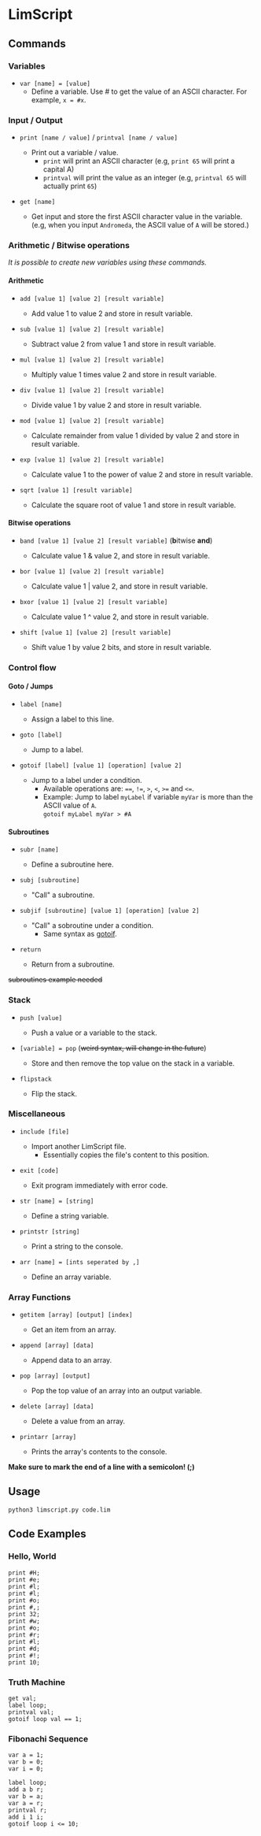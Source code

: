 # LimScript

## Commands

### Variables

 - `var [name] = [value]`
   - Define a variable. Use # to get the value of an ASCII character. For example, `x = #x`.

### Input / Output

 - `print [name / value]` / `printval [name / value]`
   - Print out a variable / value.
     - `print` will print an ASCII character (e.g, `print 65` will print a capital A)
     - `printval` will print the value as an integer (e.g, `printval 65` will actually print `65`)

 - `get [name]`
   - Get input and store the first ASCII character value in the variable. (e.g, when you input `Andromeda`, the ASCII value of `A` will be stored.)

### Arithmetic / Bitwise operations
*It is possible to create new variables using these commands.*

#### Arithmetic

 - `add [value 1] [value 2] [result variable]`
   - Add value 1 to value 2 and store in result variable.

 - `sub [value 1] [value 2] [result variable]`
   - Subtract value 2 from value 1 and store in result variable.

 - `mul [value 1] [value 2] [result variable]`
   - Multiply value 1 times value 2 and store in result variable.

 - `div [value 1] [value 2] [result variable]`
   - Divide value 1 by value 2 and store in result variable.

 - `mod [value 1] [value 2] [result variable]`
   - Calculate remainder from value 1 divided by value 2 and store in result variable.

 - `exp [value 1] [value 2] [result variable]`
   - Calculate value 1 to the power of value 2 and store in result variable.

 - `sqrt [value 1] [result variable]`
   - Calculate the square root of value 1 and store in result variable.

#### Bitwise operations

 - `band [value 1] [value 2] [result variable]` (**b**itwise **and**)
   - Calculate value 1 & value 2, and store in result variable.

 - `bor [value 1] [value 2] [result variable]`
   - Calculate value 1 | value 2, and store in result variable.

 - `bxor [value 1] [value 2] [result variable]`
   - Calculate value 1 ^ value 2, and store in result variable.

 - `shift [value 1] [value 2] [result variable]`
   - Shift value 1 by value 2 bits, and store in result variable.

### Control flow

#### Goto / Jumps

 - `label [name]`
   - Assign a label to this line.

 - `goto [label]`
   - Jump to a label.

 - `gotoif [label] [value 1] [operation] [value 2]`
   - Jump to a label under a condition.
     - Available operations are: `==`, `!=`, `>`, `<`, `>=` and `<=`.
     - Example: Jump to label `myLabel` if variable `myVar` is more than the ASCII value of `A`.  
       `gotoif myLabel myVar > #A`

#### Subroutines

 - `subr [name]`
   - Define a subroutine here.

 - `subj [subroutine]`
   - "Call" a subroutine.

 - `subjif [subroutine] [value 1] [operation] [value 2]`
   - "Call" a sobroutine under a condition.
     - Same syntax as [gotoif](#goto--jumps).

 - `return`
   - Return from a subroutine.

~~subroutines example needed~~

### Stack

 - `push [value]`
   - Push a value or a variable to the stack.

 - `[variable] = pop` (~~weird syntax, will change in the future~~)
   - Store and then remove the top value on the stack in a variable.

 - `flipstack`
   - Flip the stack.

### Miscellaneous

 - `include [file]`
   - Import another LimScript file.
     - Essentially copies the file's content to this position.

 - `exit [code]`
   - Exit program immediately with error code.
  
 - `str [name] = [string]`
   - Define a string variable.
 
 - `printstr [string]`
   - Print a string to the console.
 
 - `arr [name] = [ints seperated by ,]`
   - Define an array variable.

### Array Functions

 - `getitem [array] [output] [index]`
   - Get an item from an array.

 - `append [array] [data]`
   - Append data to an array.
 
 - `pop [array] [output]`
   - Pop the top value of an array into an output variable.
 
 - `delete [array] [data]`
   - Delete a value from an array.
  
 - `printarr [array]`
   - Prints the array's contents to the console.

**Make sure to mark the end of a line with a semicolon! (;)**

## Usage

`python3 limscript.py code.lim`

## Code Examples

### Hello, World
```
print #H;
print #e;
print #l;
print #l;
print #o;
print #,;
print 32;
print #w;
print #o;
print #r;
print #l;
print #d;
print #!;
print 10;
```
### Truth Machine
```
get val;
label loop;
printval val;
gotoif loop val == 1;
```
### Fibonachi Sequence
```
var a = 1;
var b = 0;
var i = 0;

label loop;
add a b r;
var b = a;
var a = r;
printval r;
add i 1 i;
gotoif loop i <= 10;
```
